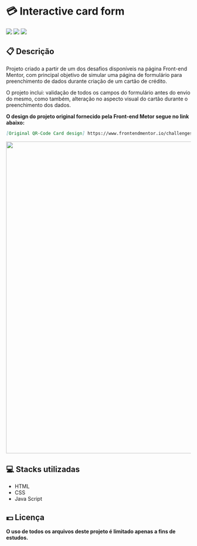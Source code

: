 <h1>💳 Interactive card form</h1>
<div class="badges">
  <img src="https://img.shields.io/badge/html5-%23E34F26.svg?style=for-the-badge&logo=html5&logoColor=white">
  <img src="https://img.shields.io/badge/css3-%231572B6.svg?style=for-the-badge&logo=css3&logoColor=white">
  <img src="https://img.shields.io/badge/javascript-%23323330.svg?style=for-the-badge&logo=javascript&logoColor=%23F7DF1E">
</div>
<h2>📋 Descrição</h2>
<p>
    Projeto criado a partir de um dos desafios disponíveis na página Front-end Mentor, com principal objetivo de simular uma página de formulário para preenchimento de dados durante criação de um cartão de crédito.
</p>
<p>
    O projeto inclui: validação de todos os campos do formulário antes do envio do mesmo, como também, alteração no aspecto visual do cartão durante o preenchimento dos dados.
</p>

<p><b>O design do projeto original fornecido pela Front-end Metor segue no link abaixo:</b></p>

```md
[Original QR-Code Card design] https://www.frontendmentor.io/challenges/interactive-card-details-form-XpS8cKZDWw
```
<img width="850px" src="https://user-images.githubusercontent.com/105606295/196008063-cffb363e-47b5-47e9-b551-98abe17f058c.png">

<h2> 💻 Stacks utilizadas</h2>
<ul>
  <li>HTML</li>
  <li>CSS</li>
  <li>Java Script</li>
</ul>
<h2> 💵 Licença</h2>
<p><b>O uso de todos os arquivos deste projeto é limitado apenas a fins de estudos.<b></p>
